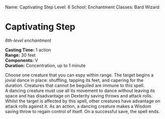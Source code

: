 Name: Captivating Step
Level: 6
School: Enchantment
Classes: Bard
         Wizard

# Captivating Step 
_6th-level enchantment_ 

**Casting Time:** 1 action    
**Range:** 30 feet    
**Components:** V    
**Duration:** Concentration, up to 1 minute 

Choose one creature that you can espy within range. The target begins a jovial dance in place: shuffling, tapping its feet, and capering for the duration. Creatures that cannot be beguiled are immune to this spell.    
A dancing creature must use all its movement to dance without leaving its space and has disadvantage on Dexterity saving throws and attack rolls. Whilst the target is affected by this spell, other creatures have advantage on attack rolls against it. As an action, a dancing creature makes a Wisdom saving throw to regain control of itself. On a successful save, the spell ends.